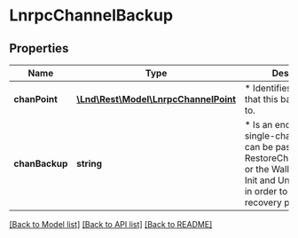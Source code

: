 # LnrpcChannelBackup

## Properties
Name | Type | Description | Notes
------------ | ------------- | ------------- | -------------
**chanPoint** | [**\Lnd\Rest\Model\LnrpcChannelPoint**](LnrpcChannelPoint.md) | * Identifies the channel that this backup belongs to. | [optional] 
**chanBackup** | **string** | * Is an encrypted single-chan backup. this can be passed to RestoreChannelBackups, or the WalletUnlocker Init and Unlock methods in order to trigger the recovery protocol. | [optional] 

[[Back to Model list]](../README.md#documentation-for-models) [[Back to API list]](../README.md#documentation-for-api-endpoints) [[Back to README]](../README.md)


